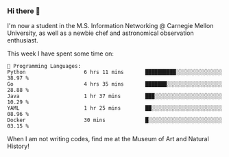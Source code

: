 ### Hi there 👋

I'm now a student in the M.S. Information Networking @ Carnegie Mellon University, as well as a newbie chef and astronomical observation enthusiast. 



<!--START_SECTION:waka-->
This week I have spent some time on: 

```text
💬 Programming Languages: 
Python                   6 hrs 11 mins       ██████████░░░░░░░░░░░░░░░   38.97 % 
Go                       4 hrs 35 mins       ███████░░░░░░░░░░░░░░░░░░   28.88 % 
Java                     1 hr 37 mins        ███░░░░░░░░░░░░░░░░░░░░░░   10.29 % 
YAML                     1 hr 25 mins        ██░░░░░░░░░░░░░░░░░░░░░░░   08.96 % 
Docker                   30 mins             █░░░░░░░░░░░░░░░░░░░░░░░░   03.15 % 
```


<!--END_SECTION:waka-->

When I am not writing codes, find me at the Museum of Art and Natural History!
